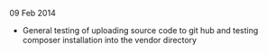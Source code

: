 09 Feb 2014
 - General testing of uploading source code to git hub and testing composer installation into the vendor directory